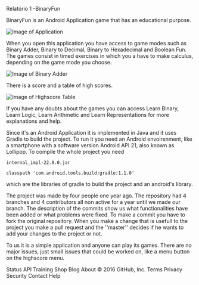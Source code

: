 
Relatório 1 -BinaryFun

BinaryFun is an Android Application game that has an educational purpose.

![Image of Application](https://github.com/andrediegues/EECS314-BinaryFun/ASSO-DOCS/Images/DeepinScreenshot20160326191830.png)


When you open this application you have access to game modes such as Binary Adder, Binary to Decimal, Binary to Hexadecimal and Boolean Fun.
The games consist in timed exercises in which you a have to make calculus, depending on the game mode you choose. 

![Image of Binary Adder](https://github.com/andrediegues/EECS314-BinaryFun/ASSO-DOCS/Images/DeepinScreenshot20160327134006.png)

There is a score and a table of high scores.

![Image of Highscore Table](https://github.com/andrediegues/EECS314-BinaryFun/ASSO-DOCS/Images/DeepinScreenshot20160327134150.png)

If you have any doubts about the games you can access Learn Binary, Learn Logic, Learn Arithmetic and Learn Representations for more explanations and help.


Since it's an Android Application it is implemented in Java and it uses Gradle to build the project. 
To run it you need an Android envoirenment, like a smartphone with a software version Android API 21, also known as Lollipop.
To compile the whole project you need 
	
	internal_impl-22.0.0.jar

	classpath 'com.android.tools.build:gradle:1.1.0'
	
which are the libraries of gradle to build the project and an android's library.


The project was made by four people one year ago. The repository had 4 branches and 4 contributors all non active for a year until we made our branch. 
The description of the commits show us what functionalities have been added or what problems were fixed.
To make a commit you have to fork the original repository. When you make a change that is usefull to the project you make a pull request and the ''master'' decides if he wants to add your changes to the project or not.



To us it is a simple application and anyone can play its games. There are no major issues, just small issues that could be worked on, like a menu button on the highscore menu. 


Status API Training Shop Blog About
© 2016 GitHub, Inc. Terms Privacy Security Contact Help
